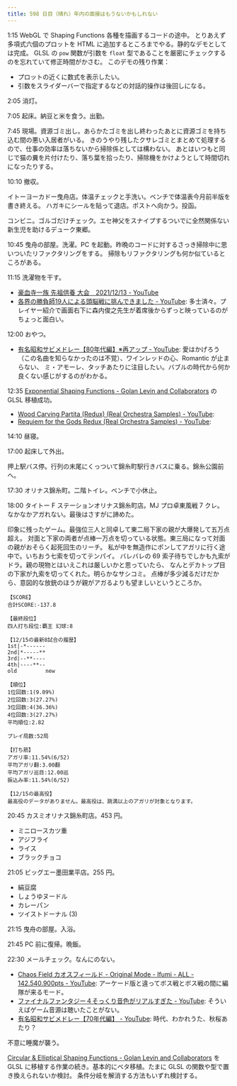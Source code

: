 ```yaml
---
title: 598 日目（晴れ）年内の面接はもうないかもしれない
---
```


1:15 WebGL で Shaping Functions 各種を描画するコードの途中。
とりあえず多項式六個のプロットを HTML に追加するところまでやる。静的なデモとしては完成。
GLSL の `pow` 関数が引数を `float` 型であることを厳密にチェックするのを忘れていて修正時間がかさむ。
このデモの残り作業：

* プロットの近くに数式を表示したい。
* 引数をスライダーバーで指定するなどの対話的操作は後回しになる。

2:05 消灯。

7:05 起床。納豆と米を食う。出勤。

7:45 現場。資源ゴミ出し。あらかたゴミを出し終わったあとに資源ゴミを持ち込む間の悪い入居者がいる。
きのうやり残したクサレゴミとまとめて処理するので、仕事の効率は落ちないから掃除係としては構わない。
あとはいつもと同じで猫の糞を片付けたり、落ち葉を拾ったり、掃除機をかけようとして時間切れになったりする。

10:10 撤収。

イトーヨーカドー曳舟店。体温チェックと手洗い。ベンチで体温表今月前半版を書き終える。
ハガキにシールを貼って退店。ポストへ向かう。投函。

コンビニ。ゴルゴだけチェック。エセ神父をスナイプするついでに全然関係ない新生児を助けるデューク東郷。

10:45 曳舟の部屋。洗濯。PC を起動。昨晩のコードに対するさっき掃除中に思いついたリファクタリングをする。
掃除もリファクタリングも何か似ているところがある。

11:15 洗濯物を干す。

* [豪血寺一族 先祖供養 大会　2021/12/13 - YouTube](https://www.youtube.com/watch?v=XFn-y6cvI4s)
* [各界の勝負師19人による頭脳戦に挑んできました - YouTube](https://www.youtube.com/watch?v=eXltg_WizZs):
  多士済々。プレイヤー紹介で画面右下に森内俊之先生が着席後からずっと映っているのがちょっと面白い。

12:00 おやつ。

* [有名昭和サビメドレー【80年代編】※再アップ - YouTube](https://www.youtube.com/watch?v=i0L-Ag_krN4):
  愛はかげろう（この名曲を知らなかったのは不覚）、ワインレッドの心、Romantic が止まらない、
  ミ・アモーレ、タッチあたりに注目したい。バブルの時代から何か良くない感じがするのがわかる。

12:35 [Exponential Shaping Functions - Golan Levin and Collaborators](http://www.flong.com/archive/texts/code/shapers_exp/)
の GLSL 移植成功。

* [Wood Carving Partita (Redux) (Real Orchestra Samples) - YouTube](https://www.youtube.com/watch?v=FrWMqXanj_0):
* [Requiem for the Gods Redux (Real Orchestra Samples) - YouTube](https://www.youtube.com/watch?v=o5evPe5FFE8):

14:10 昼寝。

17:00 起床して外出。

押上駅バス停。行列の末尾にくっついて錦糸町駅行きバスに乗る。錦糸公園前へ。

17:30 オリナス錦糸町。二階トイレ。ベンチで小休止。

18:00 タイトー F ステーションオリナス錦糸町店。MJ プロ卓東風戦 7 クレ。
なかなかアガれない。最後はさすがに諦めた。

印象に残ったゲーム。最強位三人と同卓して東二局下家の親が大爆発して五万点超え。
対面と下家の両者が点棒一万点を切っている状態。東三局になって対面の親がおそらく起死回生のリーチ。
私が中を無造作にポンしてアガリに行く途中で。いちおう七索を切ってテンパイ。
バレバレの 69 索子待ちでしかも九索がドラ。親の現物とはいえこれは厳しいかと思っていたら、
なんとデカトップ目の下家が九索を切ってくれた。明らかなサシコミ。
点棒が多少減るだけだから、意図的な放銃のほうが親がアガるよりも望ましいというところか。

```text
【SCORE】
合計SCORE:-137.8

【最終段位】
四人打ち段位:覇王 幻球:8

【12/15の最新8試合の履歴】
1st|-*------
2nd|*-----**
3rd|--**----
4th|----**--
old         new

【順位】
1位回数:1(9.09%)
2位回数:3(27.27%)
3位回数:4(36.36%)
4位回数:3(27.27%)
平均順位:2.82

プレイ局数:52局

【打ち筋】
アガリ率:11.54%(6/52)
平均アガリ翻:3.00翻
平均アガリ巡目:12.00巡
振込み率:11.54%(6/52)

【12/15の最高役】
最高役のデータがありません。最高役は、跳満以上のアガリが対象となります。
```

20:45 カスミオリナス錦糸町店。453 円。

* ミニロースカツ重
* アジフライ
* ライス
* ブラックチョコ

21:05 ビッグエー墨田業平店。255 円。

* 絹豆腐
* しょうゆヌードル
* カレーパン
* ツイストドーナル (3)

21:15 曳舟の部屋。入浴。

21:45 PC 前に復帰。晩飯。

22:30 メールチェック。なんにのない。

* [Chaos Field カオスフィールド - Original Mode - Ifumi - ALL - 142.540.900pts - YouTube](https://www.youtube.com/watch?v=rKJ8aNaKqJQ):
  アーケード版と違ってボス戦とボス戦の間に編隊が来るモード。
* [ファイナルファンタジー４そっくり音色がリアルすぎた - YouTube](https://www.youtube.com/watch?v=xciwXFidLs4):
  そういえばゲーム音源は聴いたことがない。
* [有名昭和サビメドレー【70年代編】 - YouTube](https://www.youtube.com/watch?v=KDtPRbkxEto):
  時代、わかれうた、秋桜あたり？

不意に睡魔が襲う。

[Circular &amp; Elliptical Shaping Functions - Golan Levin and Collaborators](http://www.flong.com/archive/texts/code/shapers_circ/)
を GLSL に移植する作業の続き。基本的にベタ移植。たまに GLSL の関数や型で置き換えられないか検討。
条件分岐を解消する方法もいずれ検討する。
